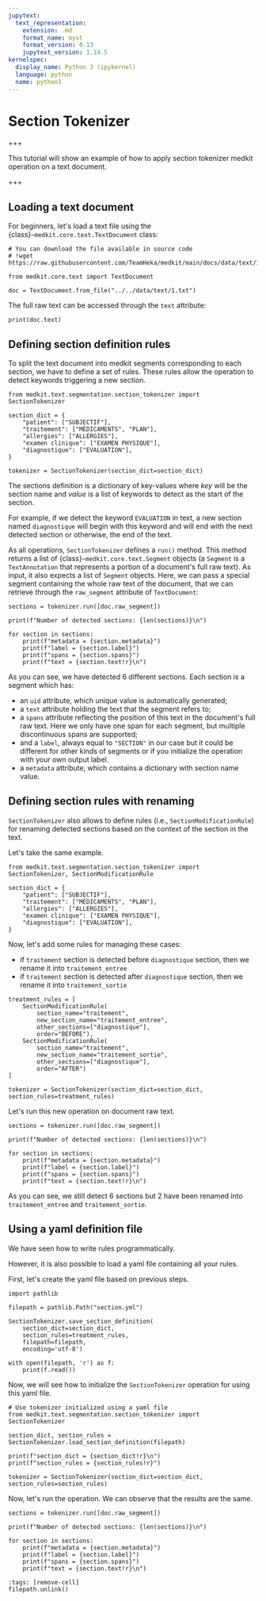 ```yaml
---
jupytext:
  text_representation:
    extension: .md
    format_name: myst
    format_version: 0.13
    jupytext_version: 1.14.5
kernelspec:
  display_name: Python 3 (ipykernel)
  language: python
  name: python3
---
```



# Section Tokenizer

+++

This tutorial will show an example of how to apply section tokenizer medkit operation on a text document.

+++

## Loading a text document

For beginners, let's load a text file using the {class}`~medkit.core.text.TextDocument` class:


```{code-cell} ipython3
# You can download the file available in source code
# !wget https://raw.githubusercontent.com/TeamHeka/medkit/main/docs/data/text/1.txt

from medkit.core.text import TextDocument

doc = TextDocument.from_file("../../data/text/1.txt")
```

The full raw text can be accessed through the `text` attribute:


```{code-cell} ipython3
print(doc.text)
```

## Defining section definition rules

To split the text document into medkit segments corresponding to each section, we have to define a set of rules. 
These rules allow the operation to detect keywords triggering a new section.


```{code-cell} ipython3
from medkit.text.segmentation.section_tokenizer import SectionTokenizer

section_dict = {
    "patient": ["SUBJECTIF"],
    "traitement": ["MÉDICAMENTS", "PLAN"],
    "allergies": ["ALLERGIES"],
    "examen clinique": ["EXAMEN PHYSIQUE"],
    "diagnostique": ["EVALUATION"],
}

tokenizer = SectionTokenizer(section_dict=section_dict)
```

The sections definition is a dictionary of key-values where *key* will be the section name and *value* is a list of keywords to detect as the start of the section.

For example, if we detect the keyword `EVALUATION` in text, a new section named `diagnostique` will begin with this keyword and will end with the next detected section or otherwise, the end of the text.

As all operations, `SectionTokenizer` defines a `run()` method. This method returns a list of {class}`~medkit.core.text.Segment` objects (a `Segment` is a
`TextAnnotation` that represents a portion of a document's full raw text). 
As input, it also expects a list of `Segment` objects. Here, we can pass a special segment containing the whole raw text of the document, that we can retrieve through the `raw_segment` attribute of `TextDocument`:


```{code-cell} ipython3
sections = tokenizer.run([doc.raw_segment])

print(f"Number of detected sections: {len(sections)}\n")

for section in sections:
    print(f"metadata = {section.metadata}")
    print(f"label = {section.label}")
    print(f"spans = {section.spans}")
    print(f"text = {section.text!r}\n")
```

As you can see, we have detected 6 different sections.
Each section is a segment which has:
 - an `uid` attribute, which unique value is automatically generated;
 - a `text` attribute holding the text that the segment refers to;
 - a `spans` attribute reflecting the position of this text in the document's
   full raw text. Here we only have one span for each segment, but multiple
   discontinuous spans are supported;
 - and a `label`, always equal to `"SECTION"` in our case but it could be
   different for other kinds of segments or if you initialize the operation with your own output label.
 - a `metadata` attribute, which contains a dictionary with section name value.

## Defining section rules with renaming

`SectionTokenizer` also allows to define rules (i.e., `SectionModificationRule`) for renaming detected sections based on the context of the section in the text.

Let's take the same example.


```{code-cell} ipython3
from medkit.text.segmentation.section_tokenizer import SectionTokenizer, SectionModificationRule

section_dict = {
    "patient": ["SUBJECTIF"],
    "traitement": ["MÉDICAMENTS", "PLAN"],
    "allergies": ["ALLERGIES"],
    "examen clinique": ["EXAMEN PHYSIQUE"],
    "diagnostique": ["EVALUATION"],
}
```

Now, let's add some rules for managing these cases:
- if `traitement` section is detected before `diagnostique` section, then we rename it into `traitement_entree`
- if `traitement` section is detected after `diagnostique` section, then we rename it into `traitement_sortie`


```{code-cell} ipython3
treatment_rules = [
    SectionModificationRule(
        section_name="traitement",
        new_section_name="traitement_entree",
        other_sections=["diagnostique"],
        order="BEFORE"),
    SectionModificationRule(
        section_name="traitement",
        new_section_name="traitement_sortie",
        other_sections=["diagnostique"],
        order="AFTER")
]

tokenizer = SectionTokenizer(section_dict=section_dict, section_rules=treatment_rules)
```

Let's run this new operation on document raw text.


```{code-cell} ipython3
sections = tokenizer.run([doc.raw_segment])

print(f"Number of detected sections: {len(sections)}\n")

for section in sections:
    print(f"metadata = {section.metadata}")
    print(f"label = {section.label}")
    print(f"spans = {section.spans}")
    print(f"text = {section.text!r}\n")
```

As you can see, we still detect 6 sections but 2 have been renamed into `traitement_entree` and `traitement_sortie`.

## Using a yaml definition file

We have seen how to write rules programmatically. 

However, it is also possible to load a yaml file containing all your rules.

First, let's create the yaml file based on previous steps.


```{code-cell} ipython3
import pathlib

filepath = pathlib.Path("section.yml")

SectionTokenizer.save_section_definition(
    section_dict=section_dict, 
    section_rules=treatment_rules,
    filepath=filepath,
    encoding='utf-8')

with open(filepath, 'r') as f:
    print(f.read())
```

Now, we will see how to initialize the `SectionTokenizer` operation for using this yaml file.


```{code-cell} ipython3
# Use tokenizer initialized using a yaml file
from medkit.text.segmentation.section_tokenizer import SectionTokenizer

section_dict, section_rules = SectionTokenizer.load_section_definition(filepath)

print(f"section_dict = {section_dict!r}\n")
print(f"section_rules = {section_rules!r}")

tokenizer = SectionTokenizer(section_dict=section_dict, section_rules=section_rules)
```

Now, let's run the operation. We can observe that the results are the same.


```{code-cell} ipython3
sections = tokenizer.run([doc.raw_segment])

print(f"Number of detected sections: {len(sections)}\n")

for section in sections:
    print(f"metadata = {section.metadata}")
    print(f"label = {section.label}")
    print(f"spans = {section.spans}")
    print(f"text = {section.text!r}\n")
```

```{code-cell} ipython3
:tags: [remove-cell]
filepath.unlink()
```
